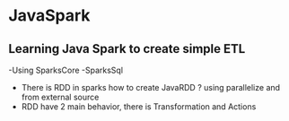 # JavaSpark

## Learning Java Spark to create simple ETL

-Using SparksCore
-SparksSql

- There is RDD in sparks
  how to create JavaRDD ? using parallelize and from external source
- RDD have 2 main behavior, there is Transformation and Actions
